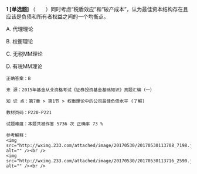 **1 [单选题]** 
（　　）同时考虑“税盾效应”和“破产成本”，认为最佳资本结构存在且应该是负债和所有者权益之间的一个均衡点。

A. 代理理论

B. 权衡理论

C. 无税MM理论

D. 有税MM理论

```
正确答案：B

来 源：2015年基金从业资格考试《证券投资基金基础知识》真题汇编（一）

知 识 点：第7章 > 第1节 > 权衡理论中的公司最佳负债水平 (了解)

教材页码：P220-P221

试题难度：本题共被作答 5736 次 正确率 73 %

参考解释：
<img src="http://wximg.233.com/attached/image/20170530/20170530113708_7198.jpg" alt="" /><br />
<img src="http://wximg.233.com/attached/image/20170530/20170530113716_2590.jpg" alt="" /><br />

```


